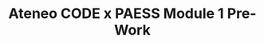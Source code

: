 ---
title: Ateneo CODE x PAESS Module 1 Pre-Work
redirect_to: https://docs.google.com/document/d/1vTjmyLCqEs_2y2UQe-MrqRZRasr0WlZ_1dQGzxcTUXc/edit?usp=sharing
redirect_from: 
  - /PAESSM1PreWork
  - /paessm1prework
---